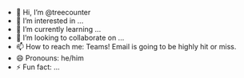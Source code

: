 - 👋 Hi, I’m @treecounter
- 👀 I’m interested in ...
- 🌱 I’m currently learning ...
- 💞️ I’m looking to collaborate on ...
- 📫 How to reach me: Teams! Email is going to be highly hit or miss.
- 😄 Pronouns: he/him
- ⚡ Fun fact: ...
